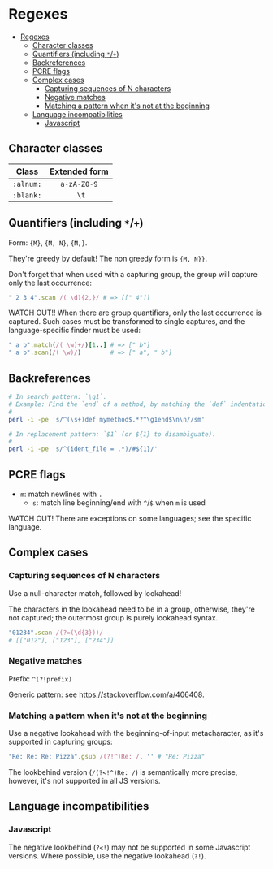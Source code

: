 # Regexes

- [Regexes](#regexes)
  - [Character classes](#character-classes)
  - [Quantifiers (including `*`/`+`)](#quantifiers-including-)
  - [Backreferences](#backreferences)
  - [PCRE flags](#pcre-flags)
  - [Complex cases](#complex-cases)
    - [Capturing sequences of N characters](#capturing-sequences-of-n-characters)
    - [Negative matches](#negative-matches)
    - [Matching a pattern when it's not at the beginning](#matching-a-pattern-when-its-not-at-the-beginning)
  - [Language incompatibilities](#language-incompatibilities)
    - [Javascript](#javascript)

## Character classes

|   Class   | Extended form |
| :-------: | :-----------: |
| `:alnum:` |  `a-zA-Z0-9`  |
| `:blank:` |     ` \t`     |

## Quantifiers (including `*`/`+`)

Form: `{M}`, `{M, N}`, `{M,}`.

They're greedy by default! The non greedy form is `{M, N}}`.

Don't forget that when used with a capturing group, the group will capture only the last occurrence:

```ruby
" 2 3 4".scan /( \d){2,}/ # => [[" 4"]]
```

WATCH OUT!! When there are group quantifiers, only the last occurrence is captured. Such cases must be transformed to single captures, and the language-specific finder must be used:

```ruby
" a b".match(/( \w)+/)[1..] # => [" b"]
" a b".scan(/( \w)/)        # => [" a", " b"]
```

## Backreferences

```sh
# In search pattern: `\g1`.
# Example: Find the `end` of a method, by matching the `def` indentation.
#
perl -i -pe 's/^(\s+)def mymethod$.*?^\g1end$\n\n//sm'

# In replacement pattern: `$1` (or ${1} to disambiguate).
#
perl -i -pe 's/^(ident_file = .*)/#${1}/'
```

## PCRE flags

- `m`: match newlines with `.`
  - `s`: match line beginning/end with `^`/`$` when `m` is used

WATCH OUT! There are exceptions on some languages; see the specific language.

## Complex cases

### Capturing sequences of N characters

Use a null-character match, followed by lookahead!

The characters in the lookahead need to be in a group, otherwise, they're not captured; the outermost group is purely lookahead syntax.

```ruby
"01234".scan /(?=(\d{3}))/
# [["012"], ["123"], ["234"]]
```

### Negative matches

Prefix: `^(?!prefix)`

Generic pattern: see https://stackoverflow.com/a/406408.

### Matching a pattern when it's not at the beginning

Use a negative lookahead with the beginning-of-input metacharacter, as it's supported in capturing groups:

```ruby
"Re: Re: Re: Pizza".gsub /(?!^)Re: /, '' # "Re: Pizza"
```

The lookbehind version (`/(?<!^)Re: /`) is semantically more precise, however, it's not supported in all JS versions.

## Language incompatibilities

### Javascript

The negative lookbehind (`?<!`) may not be supported in some Javascript versions. Where possible, use the negative lookahead (`?!`).
